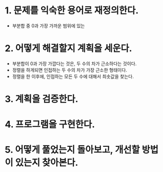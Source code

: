 # 1. 문제를 익숙한 용어로 재정의한다.

- 부분합 중 0과 가장 가까운 범위에 있는

# 2. 어떻게 해결할지 계획을 세운다.

- 부분합이 0과 가장 가깝다는 것은, 두 수의 차가 근소하다는 것이다.
- 정렬을 하게되면 인접하는 두 수의 차가 가장 근소한 형태이다.
- 정렬을 한 이후에, 인접하는 모든 두 수에 대해서 최솟값을 찾는다.

# 3. 계획을 검증한다.

# 4. 프로그램을 구현한다.

# 5. 어떻게 풀었는지 돌아보고, 개선할 방법이 있는지 찾아본다.
